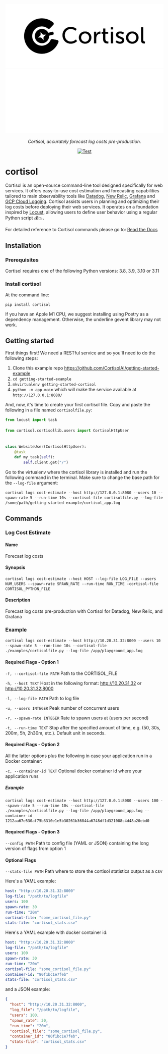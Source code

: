 ![Cortisol](docs/cortisol_h_large.png#gh-light-mode-only)
![Cortisol](docs/cortisol_h_large_w.png#gh-dark-mode-only)

<p align="center">
    <em>Cortisol, accurately forecast log costs pre-production.</em>
</p>
<p align="center">
<a href="https://github.com/cortisolai/cortisol/actions?query=workflow%3ACI" target="_blank">
    <img src="https://github.com/cortisolai/cortisol/workflows/CI/badge.svg" alt="Test">
</a>
</p>

# cortisol

Cortisol is an open-source command-line tool designed specifically for web services. It offers easy-to-use cost estimation and forecasting capabilities tailored to main observability tools like [Datadog](https://www.datadoghq.com/), [New Relic](https://newrelic.com/), [Grafana](https://grafana.com/) and [GCP Cloud Logging](https://cloud.google.com/logging). Cortisol assists users in planning and optimizing their log costs before deploying their web services. It operates on a foundation inspired by [Locust](https://locust.io/), allowing users to define user behavior using a regular Python script 💰📉.

For detailed reference to Cortisol commands please go to: [Read the Docs](https://cortisolai.github.io/cortisol/)

## Installation

### Prerequisites

Cortisol requires one of the following Python versions: 3.8, 3.9, 3.10 or 3.11

### Install cortisol

At the command line:

    pip install cortisol

If you have an Apple M1 CPU, we suggest installing using Poetry as a dependency management. Otherwise, the underline gevent library may not work.

## Getting started

First things first! We need a RESTful service and so you'll need to do the following steps:

1. Clone this example repo https://github.com/CortisolAI/getting-started-example
2. `cd getting-started-example`
3. `mkvirtualenv getting-started-cortisol`
4. `python -m app.main` which will make the service available at `http://127.0.0.1:8080/`

And, now, it's time to create your first cortisol file. Copy and paste the following in a file named `cortisolfile.py`:

```python
from locust import task

from cortisol.cortisollib.users import CortisolHttpUser


class WebsiteUser(CortisolHttpUser):
    @task
    def my_task(self):
        self.client.get("/")

```

Go to the virtualenv where the cortisol library is installed and run the following command in the terminal. Make sure to change the base path for the `--log-file` argument:

```terminal
cortisol logs cost-estimate --host http://127.0.0.1:8080 --users 10 --spawn-rate 5 --run-time 10s --cortisol-file cortisolfile.py --log-file /some/path/getting-started-example/cortisol_app.log
```

## Commands

### Log Cost Estimate

#### Name

Forecast log costs

#### Synopsis

    cortisol logs cost-estimate --host HOST --log-file LOG_FILE --users NUM_USERS --spawn-rate SPAWN_RATE --run-time RUN_TIME -cortisol-file CORTISOL_PYTHON_FILE

#### Description

Forecast log costs pre-production with Cortisol for Datadog, New Relic, and Grafana

### Example

    cortisol logs cost-estimate --host http://10.20.31.32:8000 --users 10 --spawn-rate 5 --run-time 10s --cortisol-file ./examples/cortisolfile.py --log-file /app/playground_app.log

#### Required Flags - Option 1

`-f, --cortisol-file PATH`      Path to the CORTISOL_FILE

`-h, --host TEXT`               Host in the following format: http://10.20.31.32 or http://10.20.31.32:8000

`-l, --log-file PATH`           Path to log file

`-u, --users INTEGER`           Peak number of concurrent users

`-r, --spawn-rate INTEGER`      Rate to spawn users at (users per second)

`-t, --run-time TEXT`           Stop after the specified amount of time, e.g. (50, 30s, 200m, 5h, 2h30m, etc.). Default unit in seconds.

#### Required Flags - Option 2

All the latter options plus the following in case your application run in a Docker container:

`-c, --container-id TEXT`      Optional docker container id where your application runs

##### Example
    cortisol logs cost-estimate --host http://127.0.0.1:8080 --users 100 --spawn-rate 5 --run-time 10s --cortisol-file ./examples/cortisolfile.py --log-file /app/playground_app.log --container-id 1212aa67e530af75b3310e1e5b30261b36844a6748df1d321088c4d48a20ebd0


#### Required Flags - Option 3

`--config PATH`                 Path to config file (YAML or JSON) containing the long version of flags from option 1

#### Optional Flags

`--stats-file PATH`             Path where to store the cortisol statistics output as a csv

Here's a YAML example:

```YAML
host: "http://10.20.31.32:8000"
log-file: "/path/to/logfile"
users: 100
spawn-rate: 30
run-time: "20m"
cortisol-file: "some_cortisol_file.py"
stats-file: "cortisol_stats.csv"
```

Here's a YAML example with docker container id:

```YAML
host: "http://10.20.31.32:8000"
log-file: "/path/to/logfile"
users: 100
spawn-rate: 30
run-time: "20m"
cortisol-file: "some_cortisol_file.py"
container-id: "80f1bc1e7feb"
stats-file: "cortisol_stats.csv"
```

and a JSON example:

```JSON
{
  "host": "http://10.20.31.32:8000",
  "log_file": "/path/to/logfile",
  "users": 100,
  "spawn_rate": 30,
  "run_time": "20m",
  "cortisol_file": "some_cortisol_file.py",
  "container_id": "80f1bc1e7feb",
  "stats-file": "cortisol_stats.csv"
}
```
